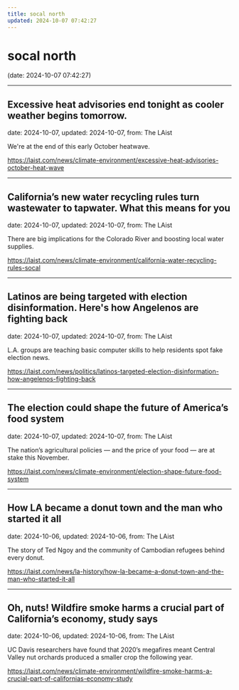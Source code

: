 ```yaml
---
title: socal north
updated: 2024-10-07 07:42:27
---
```


# socal north

(date: 2024-10-07 07:42:27)

---

## Excessive heat advisories end tonight as cooler weather begins tomorrow.

date: 2024-10-07, updated: 2024-10-07, from: The LAist

We're at the end of this early October heatwave. 

<https://laist.com/news/climate-environment/excessive-heat-advisories-october-heat-wave>

---

## California’s new water recycling rules turn wastewater to tapwater. What this means for you

date: 2024-10-07, updated: 2024-10-07, from: The LAist

There are big implications for the Colorado River and boosting local water supplies. 

<https://laist.com/news/climate-environment/california-water-recycling-rules-socal>

---

## Latinos are being targeted with election disinformation. Here's how Angelenos are fighting back

date: 2024-10-07, updated: 2024-10-07, from: The LAist

L.A. groups are teaching basic computer skills to help residents spot fake election news. 

<https://laist.com/news/politics/latinos-targeted-election-disinformation-how-angelenos-fighting-back>

---

## The election could shape the future of America’s food system

date: 2024-10-07, updated: 2024-10-07, from: The LAist

The nation’s agricultural policies — and the price of your food — are at stake this November. 

<https://laist.com/news/climate-environment/election-shape-future-food-system>

---

## How LA became a donut town and the man who started it all

date: 2024-10-06, updated: 2024-10-06, from: The LAist

The story of Ted Ngoy and the community of Cambodian refugees behind every donut. 

<https://laist.com/news/la-history/how-la-became-a-donut-town-and-the-man-who-started-it-all>

---

## Oh, nuts! Wildfire smoke harms a crucial part of California’s economy, study says

date: 2024-10-06, updated: 2024-10-06, from: The LAist

UC Davis researchers have found that 2020’s megafires meant Central Valley nut orchards produced a smaller crop the following year. 

<https://laist.com/news/climate-environment/wildfire-smoke-harms-a-crucial-part-of-californias-economy-study>

